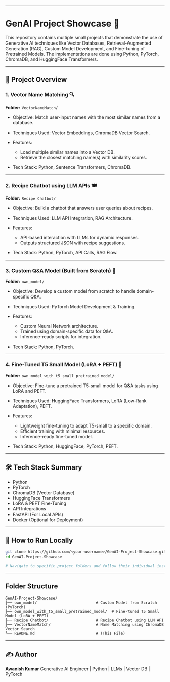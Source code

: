 

---

# GenAI Project Showcase 🚀

This repository contains multiple small projects that demonstrate the use of Generative AI techniques like Vector Databases, Retrieval-Augmented Generation (RAG), Custom Model Development, and Fine-tuning of Pretrained Models. The implementations are done using Python, PyTorch, ChromaDB, and HuggingFace Transformers.

---

## 📂 Project Overview

### 1. Vector Name Matching 🔍

**Folder:** `VectorNameMatch/`

* Objective: Match user-input names with the most similar names from a database.
* Techniques Used: Vector Embeddings, ChromaDB Vector Search.
* Features:

  * Load multiple similar names into a Vector DB.
  * Retrieve the closest matching name(s) with similarity scores.
* Tech Stack: Python, Sentence Transformers, ChromaDB.

---

### 2. Recipe Chatbot using LLM APIs 🍽️

**Folder:** `Recipe Chatbot/`

* Objective: Build a chatbot that answers user queries about recipes.
* Techniques Used: LLM API Integration, RAG Architecture.
* Features:

  * API-based interaction with LLMs for dynamic responses.
  * Outputs structured JSON with recipe suggestions.
* Tech Stack: Python, PyTorch, API Calls, RAG Flow.

---

### 3. Custom Q\&A Model (Built from Scratch) 🤖

**Folder:** `own_model/`

* Objective: Develop a custom model from scratch to handle domain-specific Q\&A.
* Techniques Used: PyTorch Model Development & Training.
* Features:

  * Custom Neural Network architecture.
  * Trained using domain-specific data for Q\&A.
  * Inference-ready scripts for integration.
* Tech Stack: Python, PyTorch.

---

### 4. Fine-Tuned T5 Small Model (LoRA + PEFT) 🧠

**Folder:** `own_model_with_t5_small_pretrained_model/`

* Objective: Fine-tune a pretrained T5-small model for Q\&A tasks using LoRA and PEFT.
* Techniques Used: HuggingFace Transformers, LoRA (Low-Rank Adaptation), PEFT.
* Features:

  * Lightweight fine-tuning to adapt T5-small to a specific domain.
  * Efficient training with minimal resources.
  * Inference-ready fine-tuned model.
* Tech Stack: Python, HuggingFace, PyTorch, PEFT.

---

## 🛠️ Tech Stack Summary

* Python
* PyTorch
* ChromaDB (Vector Database)
* HuggingFace Transformers
* LoRA & PEFT Fine-Tuning
* API Integrations
* FastAPI (For Local APIs)
* Docker (Optional for Deployment)

---

## 🚀 How to Run Locally

```bash
git clone https://github.com/<your-username>/GenAI-Project-Showcase.git
cd GenAI-Project-Showcase

# Navigate to specific project folders and follow their individual instructions.
```

---

## Folder Structure

```
GenAI-Project-Showcase/
├── own_model/                          # Custom Model from Scratch (PyTorch)
├── own_model_with_t5_small_pretrained_model/  # Fine-tuned T5 Small Model (LoRA + PEFT)
├── Recipe Chatbot/                     # Recipe Chatbot using LLM API
├── VectorNameMatch/                    # Name Matching using ChromaDB Vector Search
└── README.md                           # (This File)
```

---

## ✍️ Author

**Awanish Kumar**
Generative AI Engineer | Python | LLMs | Vector DB | PyTorch
